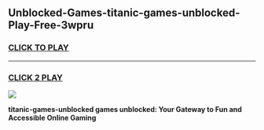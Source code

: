 
## Unblocked-Games-titanic-games-unblocked-Play-Free-3wpru
<h3>
<a href="https://premium76.site?title=titanic-games-unblocked&ref=21A">CLICK TO PLAY</a></h3>
<hr>

<h3>
<a href="https://premium76.site?title=titanic-games-unblocked&ref=21A">CLICK 2 PLAY</a>
  
</h3>

<a href="https://premium76.site?title=titanic-games-unblocked&ref=21A"><img src="https://clearcache.store/games.png"></a>


**titanic-games-unblocked games unblocked: Your Gateway to Fun and Accessible Online Gaming**
